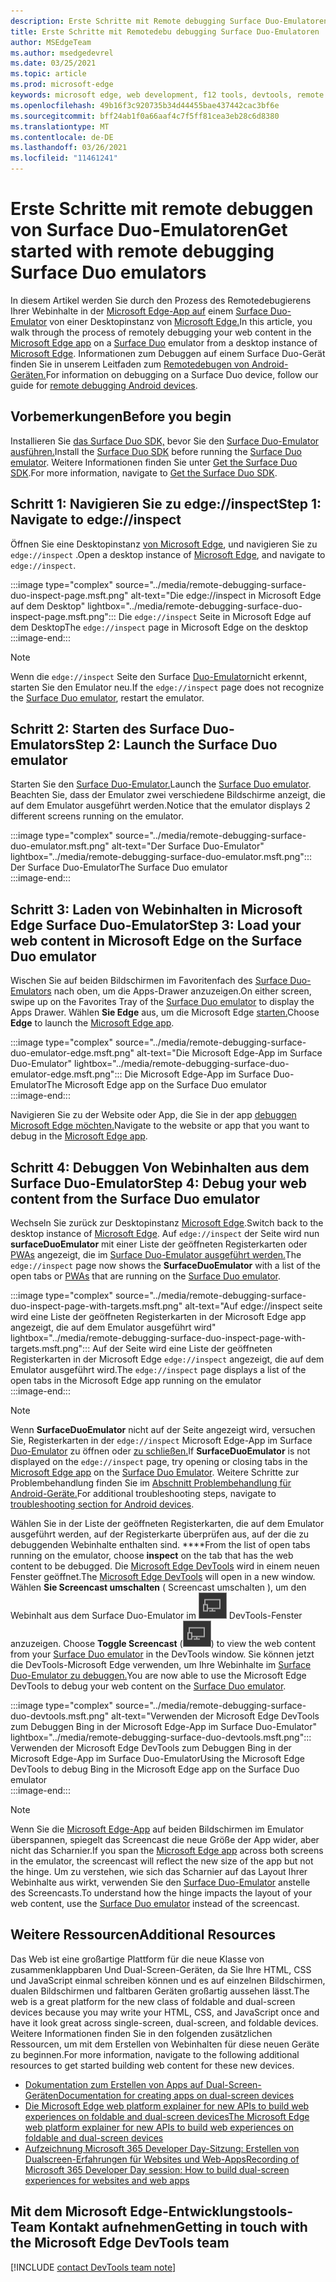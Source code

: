 ```yaml
---
description: Erste Schritte mit Remote debugging Surface Duo-Emulatoren.
title: Erste Schritte mit Remotedebu debugging Surface Duo-Emulatoren
author: MSEdgeTeam
ms.author: msedgedevrel
ms.date: 03/25/2021
ms.topic: article
ms.prod: microsoft-edge
keywords: microsoft edge, web development, f12 tools, devtools, remote debugging, android, surface duo
ms.openlocfilehash: 49b16f3c920735b34d44455bae437442cac3bf6e
ms.sourcegitcommit: bff24ab1f0a66aaf4c7f5ff81cea3eb28c6d8380
ms.translationtype: MT
ms.contentlocale: de-DE
ms.lasthandoff: 03/26/2021
ms.locfileid: "11461241"
---
```

# <a name="get-started-with-remote-debugging-surface-duo-emulators"></a><span data-ttu-id="ecae3-104">Erste Schritte mit remote debuggen von Surface Duo-Emulatoren</span><span class="sxs-lookup"><span data-stu-id="ecae3-104">Get started with remote debugging Surface Duo emulators</span></span>  

<span data-ttu-id="ecae3-105">In diesem Artikel werden Sie durch den Prozess des Remotedebugierens Ihrer Webinhalte in der [Microsoft Edge-App auf][GooglePlayStoreAppsComMicrosoftEmmx] einem [Surface Duo-Emulator][MicrosoftSurfaceDevicesSurfaceDuo] von einer Desktopinstanz von [Microsoft Edge.][MicrosoftEdge]</span><span class="sxs-lookup"><span data-stu-id="ecae3-105">In this article, you walk through the process of remotely debugging your web content in the [Microsoft Edge app][GooglePlayStoreAppsComMicrosoftEmmx] on a [Surface Duo][MicrosoftSurfaceDevicesSurfaceDuo] emulator from a desktop instance of [Microsoft Edge][MicrosoftEdge].</span></span>  <span data-ttu-id="ecae3-106">Informationen zum Debuggen auf einem Surface Duo-Gerät finden Sie in unserem Leitfaden zum [Remotedebugen von Android-Geräten.][DevtoolsRemoteDebuggingMain]</span><span class="sxs-lookup"><span data-stu-id="ecae3-106">For information on debugging on a Surface Duo device, follow our guide for [remote debugging Android devices][DevtoolsRemoteDebuggingMain].</span></span>  

## <a name="before-you-begin"></a><span data-ttu-id="ecae3-107">Vorbemerkungen</span><span class="sxs-lookup"><span data-stu-id="ecae3-107">Before you begin</span></span>

<span data-ttu-id="ecae3-108">Installieren Sie [das Surface Duo SDK,][MicrosoftDownload100847] bevor Sie den [Surface Duo-Emulator ausführen.][DualScreenAndroidUseEmulator]</span><span class="sxs-lookup"><span data-stu-id="ecae3-108">Install the [Surface Duo SDK][MicrosoftDownload100847] before running the [Surface Duo emulator][DualScreenAndroidUseEmulator].</span></span>  <span data-ttu-id="ecae3-109">Weitere Informationen finden Sie unter [Get the Surface Duo SDK][DualScreenAndroidGetDuoSdk].</span><span class="sxs-lookup"><span data-stu-id="ecae3-109">For more information, navigate to [Get the Surface Duo SDK][DualScreenAndroidGetDuoSdk].</span></span>  

## <a name="step-1-navigate-to-edgeinspect"></a><span data-ttu-id="ecae3-110">Schritt 1: Navigieren Sie zu edge://inspect</span><span class="sxs-lookup"><span data-stu-id="ecae3-110">Step 1: Navigate to edge://inspect</span></span>  

<span data-ttu-id="ecae3-111">Öffnen Sie eine Desktopinstanz [von Microsoft Edge][MicrosoftEdge], und navigieren Sie zu `edge://inspect` .</span><span class="sxs-lookup"><span data-stu-id="ecae3-111">Open a desktop instance of [Microsoft Edge][MicrosoftEdge], and navigate to `edge://inspect`.</span></span>  

:::image type="complex" source="../media/remote-debugging-surface-duo-inspect-page.msft.png" alt-text="Die edge://inspect in Microsoft Edge auf dem Desktop" lightbox="../media/remote-debugging-surface-duo-inspect-page.msft.png":::
   <span data-ttu-id="ecae3-113">Die `edge://inspect` Seite in Microsoft Edge auf dem Desktop</span><span class="sxs-lookup"><span data-stu-id="ecae3-113">The `edge://inspect` page in Microsoft Edge on the desktop</span></span>  
:::image-end:::

> [!NOTE]
> <span data-ttu-id="ecae3-114">Wenn die `edge://inspect` Seite den Surface [Duo-Emulator][DualScreenAndroidUseEmulator]nicht erkennt, starten Sie den Emulator neu.</span><span class="sxs-lookup"><span data-stu-id="ecae3-114">If the `edge://inspect` page does not recognize the [Surface Duo emulator][DualScreenAndroidUseEmulator], restart the emulator.</span></span>  

## <a name="step-2-launch-the-surface-duo-emulator"></a><span data-ttu-id="ecae3-115">Schritt 2: Starten des Surface Duo-Emulators</span><span class="sxs-lookup"><span data-stu-id="ecae3-115">Step 2: Launch the Surface Duo emulator</span></span>  

<span data-ttu-id="ecae3-116">Starten Sie den [Surface Duo-Emulator.][DualScreenAndroidUseEmulator]</span><span class="sxs-lookup"><span data-stu-id="ecae3-116">Launch the [Surface Duo emulator][DualScreenAndroidUseEmulator].</span></span>  <span data-ttu-id="ecae3-117">Beachten Sie, dass der Emulator zwei verschiedene Bildschirme anzeigt, die auf dem Emulator ausgeführt werden.</span><span class="sxs-lookup"><span data-stu-id="ecae3-117">Notice that the emulator displays 2 different screens running on the emulator.</span></span>  

:::image type="complex" source="../media/remote-debugging-surface-duo-emulator.msft.png" alt-text="Der Surface Duo-Emulator" lightbox="../media/remote-debugging-surface-duo-emulator.msft.png":::
   <span data-ttu-id="ecae3-119">Der Surface Duo-Emulator</span><span class="sxs-lookup"><span data-stu-id="ecae3-119">The Surface Duo emulator</span></span>  
:::image-end:::  

## <a name="step-3-load-your-web-content-in-microsoft-edge-on-the-surface-duo-emulator"></a><span data-ttu-id="ecae3-120">Schritt 3: Laden von Webinhalten in Microsoft Edge Surface Duo-Emulator</span><span class="sxs-lookup"><span data-stu-id="ecae3-120">Step 3: Load your web content in Microsoft Edge on the Surface Duo emulator</span></span>  

<span data-ttu-id="ecae3-121">Wischen Sie auf beiden Bildschirmen im Favoritenfach des [Surface Duo-Emulators][DualScreenAndroidUseEmulator] nach oben, um die Apps-Drawer anzuzeigen.</span><span class="sxs-lookup"><span data-stu-id="ecae3-121">On either screen, swipe up on the Favorites Tray of the [Surface Duo emulator][DualScreenAndroidUseEmulator] to display the Apps Drawer.</span></span>  <span data-ttu-id="ecae3-122">Wählen **Sie Edge** aus, um die Microsoft Edge [starten.][GooglePlayStoreAppsComMicrosoftEmmx]</span><span class="sxs-lookup"><span data-stu-id="ecae3-122">Choose **Edge** to launch the [Microsoft Edge app][GooglePlayStoreAppsComMicrosoftEmmx].</span></span>  

:::image type="complex" source="../media/remote-debugging-surface-duo-emulator-edge.msft.png" alt-text="Die Microsoft Edge-App im Surface Duo-Emulator" lightbox="../media/remote-debugging-surface-duo-emulator-edge.msft.png":::
   <span data-ttu-id="ecae3-124">Die Microsoft Edge-App im Surface Duo-Emulator</span><span class="sxs-lookup"><span data-stu-id="ecae3-124">The Microsoft Edge app on the Surface Duo emulator</span></span>  
:::image-end:::  

<span data-ttu-id="ecae3-125">Navigieren Sie zu der Website oder App, die Sie in der app [debuggen Microsoft Edge möchten.][GooglePlayStoreAppsComMicrosoftEmmx]</span><span class="sxs-lookup"><span data-stu-id="ecae3-125">Navigate to the website or app that you want to debug in the [Microsoft Edge app][GooglePlayStoreAppsComMicrosoftEmmx].</span></span>  

## <a name="step-4-debug-your-web-content-from-the-surface-duo-emulator"></a><span data-ttu-id="ecae3-126">Schritt 4: Debuggen Von Webinhalten aus dem Surface Duo-Emulator</span><span class="sxs-lookup"><span data-stu-id="ecae3-126">Step 4: Debug your web content from the Surface Duo emulator</span></span>  

<span data-ttu-id="ecae3-127">Wechseln Sie zurück zur Desktopinstanz [Microsoft Edge][MicrosoftEdge].</span><span class="sxs-lookup"><span data-stu-id="ecae3-127">Switch back to the desktop instance of [Microsoft Edge][MicrosoftEdge].</span></span>  <span data-ttu-id="ecae3-128">Auf `edge://inspect` der Seite wird nun **surfaceDuoEmulator** mit einer Liste der geöffneten Registerkarten oder [PWAs][ProgressiveWebAppsIndex] angezeigt, die im [Surface Duo-Emulator ausgeführt werden.][DualScreenAndroidUseEmulator]</span><span class="sxs-lookup"><span data-stu-id="ecae3-128">The `edge://inspect` page now shows the **SurfaceDuoEmulator** with a list of the open tabs or [PWAs][ProgressiveWebAppsIndex] that are running on the [Surface Duo emulator][DualScreenAndroidUseEmulator].</span></span>  

:::image type="complex" source="../media/remote-debugging-surface-duo-inspect-page-with-targets.msft.png" alt-text="Auf edge://inspect seite wird eine Liste der geöffneten Registerkarten in der Microsoft Edge app angezeigt, die auf dem Emulator ausgeführt wird" lightbox="../media/remote-debugging-surface-duo-inspect-page-with-targets.msft.png":::
   <span data-ttu-id="ecae3-130">Auf der Seite wird eine Liste der geöffneten Registerkarten in der Microsoft Edge `edge://inspect` angezeigt, die auf dem Emulator ausgeführt wird.</span><span class="sxs-lookup"><span data-stu-id="ecae3-130">The `edge://inspect` page displays a list of the open tabs in the Microsoft Edge app running on the emulator</span></span>  
:::image-end:::  

> [!NOTE]
> <span data-ttu-id="ecae3-131">Wenn **SurfaceDuoEmulator** nicht auf der Seite angezeigt wird, versuchen Sie, Registerkarten in der `edge://inspect` Microsoft Edge-App im Surface [Duo-Emulator][GooglePlayStoreAppsComMicrosoftEmmx] zu öffnen oder [zu schließen.][DualScreenAndroidUseEmulator]</span><span class="sxs-lookup"><span data-stu-id="ecae3-131">If **SurfaceDuoEmulator** is not displayed on the `edge://inspect` page, try opening or closing tabs in the [Microsoft Edge app][GooglePlayStoreAppsComMicrosoftEmmx] on the [Surface Duo Emulator][DualScreenAndroidUseEmulator].</span></span>  <span data-ttu-id="ecae3-132">Weitere Schritte zur Problembehandlung finden Sie im [Abschnitt Problembehandlung für Android-Geräte.][DevtoolsRemoteDebuggingIndexTroubleshootingDevtoolsIsNotDetectingAndroidDevice]</span><span class="sxs-lookup"><span data-stu-id="ecae3-132">For additional troubleshooting steps, navigate to [troubleshooting section for Android devices][DevtoolsRemoteDebuggingIndexTroubleshootingDevtoolsIsNotDetectingAndroidDevice].</span></span>  

<span data-ttu-id="ecae3-133">Wählen Sie in der Liste der geöffneten Registerkarten, die auf dem Emulator ausgeführt werden, auf der Registerkarte überprüfen aus, auf der die zu debuggenden Webinhalte enthalten sind. \*\*\*\*</span><span class="sxs-lookup"><span data-stu-id="ecae3-133">From the list of open tabs running on the emulator, choose **inspect** on the tab that has the web content to be debugged.</span></span>  <span data-ttu-id="ecae3-134">Die [Microsoft Edge DevTools][DevtoolsIndex] wird in einem neuen Fenster geöffnet.</span><span class="sxs-lookup"><span data-stu-id="ecae3-134">The [Microsoft Edge DevTools][DevtoolsIndex] will open in a new window.</span></span>  <span data-ttu-id="ecae3-135">Wählen **Sie Screencast umschalten** \( Screencast umschalten \), um den Webinhalt aus dem Surface Duo-Emulator im ![ ](../media/toggle-screencast-icon.msft.png) DevTools-Fenster anzuzeigen. [][DualScreenAndroidUseEmulator]</span><span class="sxs-lookup"><span data-stu-id="ecae3-135">Choose **Toggle Screencast** \(![Toggle Screencast](../media/toggle-screencast-icon.msft.png)\) to view the web content from your [Surface Duo emulator][DualScreenAndroidUseEmulator] in the DevTools window.</span></span>  <span data-ttu-id="ecae3-136">Sie können jetzt die DevTools-Microsoft Edge verwenden, um Ihre Webinhalte im [Surface Duo-Emulator zu debuggen.][DualScreenAndroidUseEmulator]</span><span class="sxs-lookup"><span data-stu-id="ecae3-136">You are now able to use the Microsoft Edge DevTools to debug your web content on the [Surface Duo emulator][DualScreenAndroidUseEmulator].</span></span>  

:::image type="complex" source="../media/remote-debugging-surface-duo-devtools.msft.png" alt-text="Verwenden der Microsoft Edge DevTools zum Debuggen Bing in der Microsoft Edge-App im Surface Duo-Emulator" lightbox="../media/remote-debugging-surface-duo-devtools.msft.png":::
   <span data-ttu-id="ecae3-138">Verwenden der Microsoft Edge DevTools zum Debuggen Bing in der Microsoft Edge-App im Surface Duo-Emulator</span><span class="sxs-lookup"><span data-stu-id="ecae3-138">Using the Microsoft Edge DevTools to debug Bing in the Microsoft Edge app on the Surface Duo emulator</span></span>  
:::image-end:::  

> [!NOTE]
> <span data-ttu-id="ecae3-139">Wenn Sie die [Microsoft Edge-App][GooglePlayStoreAppsComMicrosoftEmmx] auf beiden Bildschirmen im Emulator überspannen, spiegelt das Screencast die neue Größe der App wider, aber nicht das Scharnier.</span><span class="sxs-lookup"><span data-stu-id="ecae3-139">If you span the [Microsoft Edge app][GooglePlayStoreAppsComMicrosoftEmmx] across both screens in the emulator, the screencast will reflect the new size of the app but not the hinge.</span></span>  <span data-ttu-id="ecae3-140">Um zu verstehen, wie sich das Scharnier auf das Layout Ihrer Webinhalte aus wirkt, verwenden Sie den [Surface Duo-Emulator][DualScreenAndroidUseEmulator] anstelle des Screencasts.</span><span class="sxs-lookup"><span data-stu-id="ecae3-140">To understand how the hinge impacts the layout of your web content, use the [Surface Duo emulator][DualScreenAndroidUseEmulator] instead of the screencast.</span></span>  

## <a name="additional-resources"></a><span data-ttu-id="ecae3-141">Weitere Ressourcen</span><span class="sxs-lookup"><span data-stu-id="ecae3-141">Additional Resources</span></span>  

<span data-ttu-id="ecae3-142">Das Web ist eine großartige Plattform für die neue Klasse von zusammenklappbaren Und Dual-Screen-Geräten, da Sie Ihre HTML, CSS und JavaScript einmal schreiben können und es auf einzelnen Bildschirmen, dualen Bildschirmen und faltbaren Geräten großartig aussehen lässt.</span><span class="sxs-lookup"><span data-stu-id="ecae3-142">The web is a great platform for the new class of foldable and dual-screen devices because you may write your HTML, CSS, and JavaScript once and have it look great across single-screen, dual-screen, and foldable devices.</span></span>  <span data-ttu-id="ecae3-143">Weitere Informationen finden Sie in den folgenden zusätzlichen Ressourcen, um mit dem Erstellen von Webinhalten für diese neuen Geräte zu beginnen.</span><span class="sxs-lookup"><span data-stu-id="ecae3-143">For more information, navigate to the following additional resources to get started building web content for these new devices.</span></span>  

*   [<span data-ttu-id="ecae3-144">Dokumentation zum Erstellen von Apps auf Dual-Screen-Geräten</span><span class="sxs-lookup"><span data-stu-id="ecae3-144">Documentation for creating apps on dual-screen devices</span></span>][DualScreenIndex]  
*   [<span data-ttu-id="ecae3-145">Die Microsoft Edge web platform explainer for new APIs to build web experiences on foldable and dual-screen devices</span><span class="sxs-lookup"><span data-stu-id="ecae3-145">The Microsoft Edge web platform explainer for new APIs to build web experiences on foldable and dual-screen devices</span></span>][GithubMicrosoftedgeMsedgeexplainersFoldablesExplainer]  
*   [<span data-ttu-id="ecae3-146">Aufzeichnung Microsoft 365 Developer Day-Sitzung: Erstellen von Dualscreen-Erfahrungen für Websites und Web-Apps</span><span class="sxs-lookup"><span data-stu-id="ecae3-146">Recording of Microsoft 365 Developer Day session: How to build dual-screen experiences for websites and web apps</span></span>][YoutubeDxrzwsqxpvc]  

## <a name="getting-in-touch-with-the-microsoft-edge-devtools-team"></a><span data-ttu-id="ecae3-147">Mit dem Microsoft Edge-Entwicklungstools-Team Kontakt aufnehmen</span><span class="sxs-lookup"><span data-stu-id="ecae3-147">Getting in touch with the Microsoft Edge DevTools team</span></span>  

[!INCLUDE [contact DevTools team note](../includes/contact-devtools-team-note.md)]  

<!-- links -->  

[DevtoolsIndex]: ../index.md "Microsoft Edge (Chromium) -Entwicklertools | Microsoft Docs"  
[ProgressiveWebAppsIndex]: ../../progressive-web-apps-chromium/index.md "Progressive Web Apps auf Windows | Microsoft Docs"  
[DevtoolsRemoteDebuggingMain]: ./index.md "Erste Schritte mit remote debuggen von Android-Geräten | Microsoft Docs"  
[DevtoolsRemoteDebuggingIndexTroubleshootingDevtoolsIsNotDetectingAndroidDevice]: ./index.md#troubleshooting-devtools-is-not-detecting-the-android-device "Problembehandlung: DevTools erkennt das Android-Gerät nicht – Erste Schritte mit dem Remotedebugieren von Android-Geräten | Microsoft Docs"  

[DualScreenIndex]: /dual-screen/index "Erstellen von Apps für Zwei-Bildschirm-| Microsoft Docs"  
[DualScreenAndroidUseEmulator]: /dual-screen/android/use-emulator "Verwenden des Surface DUo-Emulators | Microsoft Docs"  
[DualScreenAndroidGetDuoSdk]: /dual-screen/android/get-duo-sdk "Get the Surface Duo SDK | Microsoft Docs"  

[MicrosoftEdge]: https://www.microsoft.com/edge "Einführung in die Microsoft Edge"  
[MicrosoftSurfaceDevicesSurfaceDuo]: https://www.microsoft.com/surface/devices/surface-duo "Das neue Surface Duo-| Microsoft Surface"  
[MicrosoftDownload100847]: https://www.microsoft.com/download/details.aspx?id=100847 "Surface Duo SDK Preview Release | Microsoft Download Center"  

[GooglePlayStoreAppsComMicrosoftEmmx]: https://play.google.com/store/apps/details?id=com.microsoft.emmx "Microsoft Edge: Webbrowser | GooglePlay"  

[GithubMicrosoftedgeMsedgeexplainersFoldablesExplainer]: https://github.com/MicrosoftEdge/MSEdgeExplainers/blob/master/Foldables/explainer.md "Webplattformgrundtypen für aufklappbare Geräte – MicrosoftEdge/MSEdgeExplainers | GitHub"  

[YoutubeDxrzwsqxpvc]: https://youtu.be/DXrZWsqXPVc "Erstellen von dualen Bildschirmen für die Website- und Web-Apps-| YouTube"  
